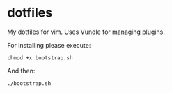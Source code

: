 # dotfiles

My dotfiles for vim. Uses Vundle for managing plugins.

For installing please execute:

```
chmod +x bootstrap.sh
```

And then:

```
./bootstrap.sh
```
